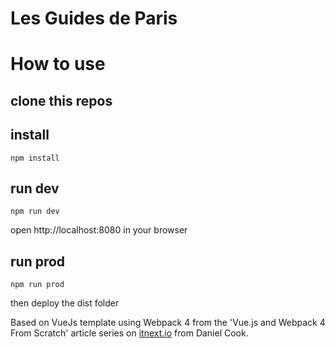 # Les Guides de Paris

# How to use
## clone this repos
## install
```
npm install
```
## run dev
```
npm run dev
```
open http://localhost:8080 in your browser
## run prod
```
npm run prod
```
then deploy the dist folder

Based on VueJs template using Webpack 4 from the 'Vue.js and Webpack 4 From Scratch' article series on [itnext.io](https://itnext.io) from Daniel Cook.
